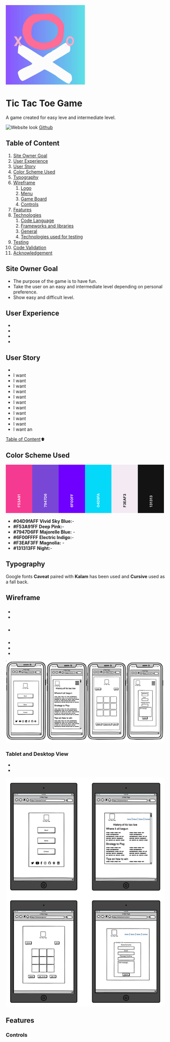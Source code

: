 ![XO Game](assets/images/logo-6kb-250x250.png) 

# Tic Tac Toe Game

A game created for easy leve and intermediate level.

![Website look]()
[Github](https:)


## Table of Content
1. [Site Owner Goal](#site-owner-goal)
2. [User Experience](#user-experience)  
3. [User Story](#user-story)
4. [Color Scheme Used](#color-scheme-used)
5. [Typography](#typography)
6. [Wireframe](#wireframe)
    1. [Logo](#logo)
    2. [Menu](#menu)
    3. [Game Board](#game-board)
    4. [Controls](#controls)
6. [Features](#features)
7. [Technologies](#technologies)
    1. [Code Language](#technologies)
    2. [Frameworks and libraries](#technologies)
    3. [General](#technologies)
    4. [Technologies used for testing](#technologies-used-for-testing)
8. [Testing](#testing)
13. [Code Validation](#code-validation)
14. [Acknowledgement](#acknowledgement)



## Site Owner Goal 

* The purpose of the game is to have fun. 
* Take the user on an easy and intermediate level depending on personal preference. 
* Show easy and difficult level.


## User Experience  

* 
*  
* 
* 


## User Story 
* 
* I want 
* I want 
* I want 
* I want 
* I want 
* I want 
* I want 
* I want 
* I want 
* I want 
* I want an 
 
[Table of Content](#table-of-content):arrow_up:  


## Color Scheme Used 


![Color Palette](assets/images/colorpalette-3kb-500x152.png) 

* __#04D9fAFF__ __Vivid Sky Blue:__-
* __#F53A91FF__ __Deep Pink:__-
* __#7947D6FF__ __Majorelle Blue:__ - 
* __#6F00FFFF__ __Electric Indigo:__- 
* __#F3EAF3FF__ __Magnolia:__ - 
* __#131313FF__ __Night:__- 


## Typography
Google fonts **Caveat** paired with **Kalam** has been used and **Cursive**  used as a fall back. 


## Wireframe 

### 
* 
* 
* ### 
* 
*  
* 

![](assets/wireframe/mobileView-32kb-764x391.png) 


### Tablet and Desktop View
* 
* 
![](assets/wireframe/TabletView-19kb-540x771.png) 



## Features 

### Controls







